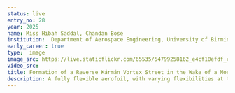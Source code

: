```yaml
---
status: live
entry_no: 28
year: 2025
name: Miss Hibah Saddal, Chandan Bose
institution:  Department of Aerospace Engineering, University of Birmingham
early_career: true
type:  image
image_src: https://live.staticflickr.com/65535/54799258162_e4cf10efdf_c.jpg
video_src: 
title: Formation of a Reverse Kármán Vortex Street in the Wake of a Morphing Wing
description: A fully flexible aerofoil, with varying flexibilities at the leading and trailing edges, mitigates the effect of gust through passive morphing. The flexible morphing foil interacts with incoming fluid flow, creating a symmetrical reverse Kármán vortex street in its wake through the alternate shedding of opposite sense vortices resulting from the leading- and trailing-edge vortex interactions. Capturing this required high-fidelity simulations on the Archer2 HPC system by coupling OpenFOAM (finite-volume method) as the fluid solver with CalculiX (finite-element method) as the solid solver. This wake pattern, formed by a coherent train of vortices with opposite sense of rotation at high Strouhal number is representative of thrust generation. Visualised using finite-time Lyapunov exponent, this image showcases the benefits of dynamic fluid-structure interaction. 
---
```


